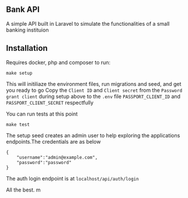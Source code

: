 ## Bank API

A simple API built in Laravel to simulate the functionalities of a small banking instituion


## Installation
Requires docker, php and composer to run:

`make setup`

This will initiliaze the environment files, run migrations and seed, and get you ready to go
Copy the `Client ID` and `Client secret` from the `Password grant client` during setup above to the `.env` file `PASSPORT_CLIENT_ID` and `PASSPORT_CLIENT_SECRET` respectfully

You can run tests at this point

`make test`

The setup seed creates an admin user to help exploring the applications endpoints.The credentials are as below
```
{
	"username":"admin@example.com",
	"password":"password"
}

```
The auth login endpoint is at `localhost/api/auth/login`

All the best.
m